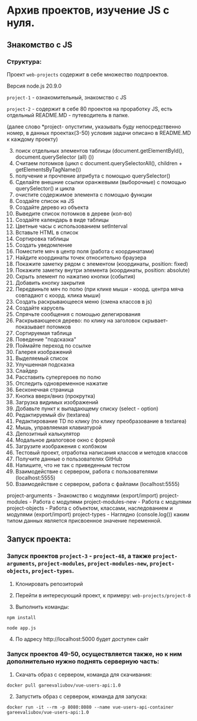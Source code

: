 # Архив проектов, изучение JS с нуля.

## Знакомство с JS

### Структура:

Проект `web-projects` содержит в себе множество подпроектов.  

Версия node.js 20.9.0   

`project-1` - ознакомительный, знакомство с JS  

`project-2` - содержит в себе 80 проектов на проработку JS, есть отдельный README.MD - путеводитель в папке.  


(далее слово *project-  опуститим, указывать буду непосредственно номер, в данных проектах(3-50) условия задачи описано в README.MD к каждому проекту) 

3. поиск отдельных элементов таблицы (document.getElementById(), document.querySelector (all) ())
4. Считаем потомков (цикл с document.querySelectorAll(), children + getElementsByTagName())
5. получение и прочтение атрибута с помощью querySelector()
6. Сделайте внешние ссылки оранжевыми (выборочные) с помощью querySelector() и цикла
7. очистите содержимое элемента с помощью функции
8. Создайте список на JS
9. Создайте дерево из объекта
10. Выведите список потомков в дереве (кол-во)
11. Создайте календарь в виде таблицы
12. Цветные часы с использованием setInterval
13. Вставьте HTML в список
14. Сортировка таблицы
15. Создать уведомление
16. Поместите мяч в центр поля (работа с координатами)
17. Найдите координаты точек относительно браузера
18. Покажите заметку рядом с элементом (координаты, position: fixed)
19. Покажите заметку внутри элемента (координаты, position: absolute)
20. Скрыть элемент по нажатию кнопки (события)
21. Добавить кнопку закрытия
22. Передвиньте мяч по полю (при клике мыши - коорд. центра мяча совпадают с коорд. клика мыши)
23. Создать раскрывающееся меню (смена классов в js)
24. Создайте карусель
25. Спрячьте сообщения с помощью делегирования
26. Раскрывающееся дерево: по клику на заголовок скрывает-показывает потомков
27. Сортируемая таблица
28. Поведение "подсказка"
29. Поймайте переход по ссылке
30. Галерея изображений
31. Выделяемый список
32. Улучшенная подсказка
33. Слайдер
34. Расставить супергероев по полю
35. Отследить одновременное нажатие
36. Бесконечная страница
37. Кнопка вверх/вниз (прокрутка)
38. Загрузка видимых изображений
39. Добавьте пункт к выпадающему списку (select - option)
40. Редактируемый div (textarea)
41. Редактирование TD по клику (по клику преобразование в textarea)
42. Мышь, управляемая клавиатурой
43. Депозитный калькулятор
44. Модальное диалоговое окно с формой
45. Загрузите изображения с колбэком
46. Тестовый проект, отработка написания классов и методов классов
47. Получите данные о пользователях GitHub
48. Напишите, что не так с приведенным тестом
49. Взаимодействие с сервером, работа с пользователями (localhost:5555)
50. Взаимодействие с сервером, работа с файлами (localhost:5555)  


project-arguments - Знакомство с модулями (export/import)
project-modules - Работа с модулями 
project-modules-new - Работа с модулями 
project-objects - Работа с объектом, классами, наследованием и модулями (export/import)
project-types - Наглядно (console.log()) каким типом данных является присвоенное значение переменной.


## Запуск проекта:

### Запуск проектов `project-3` - `project-48`, а также `project-arguments`, `project-modules`, `project-modules-new`, `project-objects`, `project-types`.

1) Клонировать репозиторий  

2) Перейти в интересующий проект, к примеру: `web-projects/project-8`  

3) Выполнить команды:  

```
npm install
```  

```
node app.js
```  

4) По адресу http://localhost:5000 будет доступен сайт


### Запуск проектов 49-50, осуществляется также, но к ним дополнительно нужно поднять серверную часть:

1) Скачать образ с сервером, команда для скачивания:  

```
docker pull gareevaliubov/vue-users-api:1.0
```  

2) Запустить образ с сервером, команда для запуска:  

```
docker run -it --rm -p 8080:8080 --name vue-users-api-container gareevaliubov/vue-users-api:1.0
```